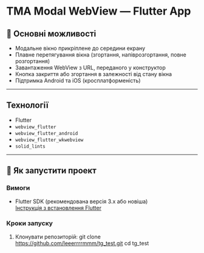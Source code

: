 # TMA Modal WebView — Flutter App


## 📱 Основні можливості

-  Модальне вікно прикріплене до середини екрану
-  Плавне перетягування вікна (згортання, напіврозгортання, повне розгортання)
-  Завантаження WebView з URL, переданого у конструктор
-  Кнопка закриття або згортання в залежності від стану вікна
-  Підтримка Android та iOS (кросплатформеність)

---

##  Технології

- Flutter
- `webview_flutter`
- `webview_flutter_android`
- `webview_flutter_wkwebview`
- `solid_lints`


---

## 🚀 Як запустити проект

### Вимоги

- Flutter SDK (рекомендована версія 3.x або новіша)  
  [Інструкція з встановлення Flutter](https://flutter.dev/docs/get-started/install)

### Кроки запуску

1. Клонувати репозиторій:
   git clone https://github.com/leeerrrrmmm/tg_test.git
   cd tg_test
